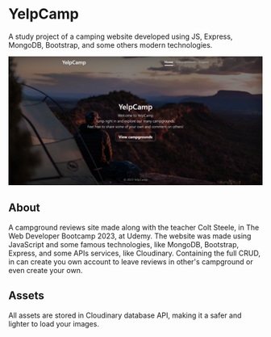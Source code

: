 # YelpCamp

A study project of a camping website developed using JS, Express, MongoDB, Bootstrap, and some others modern technologies.

![YelpCamp Homepage](/public//YelpHome.png)

## About

A campground reviews site made along with the teacher Colt Steele, in The Web Developer Bootcamp 2023, at Udemy. The website
was made using JavaScript and some famous technologies, like MongoDB, Bootstrap, Express, and some APIs services, like Cloudinary.
Containing the full CRUD, in can create you own account to leave reviews in other's campground or even create your own.

## Assets

All assets are stored in Cloudinary database API, making it a safer and lighter to load your images.
